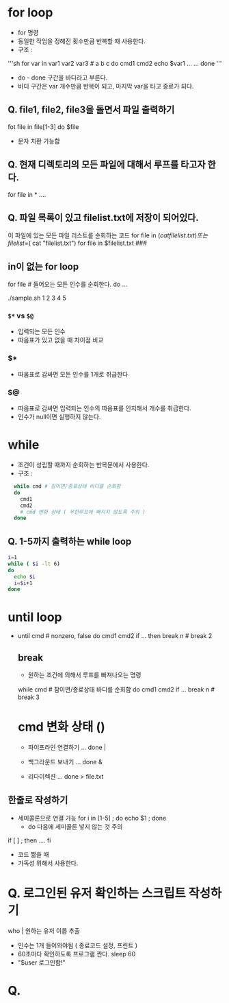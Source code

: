 # for loop
- for 명령
- 동일한 작업을 정해진 횟수만큼 반복할 때 사용한다.
- 구조 :

'''sh
for var in var1 var2 var3 # a b c
do
  cmd1
  cmd2
  echo $var1 ...
  ...
done
'''

- do - done 구간을 바디라고 부른다.
-  바디 구간은 var 개수만큼 반복이 되고, 마지막 var을 타고 종료가 되다.

## Q. file1, file2, file3을 돌면서 파일 출력하기
 fot file in file[1-3]
 do
  $file

- 문자 치환 가능함

## Q. 현재 디렉토리의 모든 파일에 대해서 루프를 타고자 한다.
for file in *
....

## Q. 파일 목록이 있고 filelist.txt에 저장이 되어있다. 
이 파일에 있는 모든 파일 리스트를 순회하는 코드
  for file in $(cat filelist.txt)
  또는
  filelist=$( cat "filelist.txt")
  for file in $filelist.txt ###

## in이 없는 for loop
for file # 들어오는 모든 인수를 순회한다.
do
...

./sample.sh 1 2 3 4 5

### `$*` vs `$@`
- 입력되는 모든 인수
- 따옴표가 있고 없을 때 차이점 비교

### $*
- 따옴표로 감싸면 모든 인수를 1개로 취급한다

### $@
- 따옴표로 감싸면 입력되는 인수의 따옴표를 인지해서 개수를 취급한다.
- 인수가 null이면 실행하지 않는다.
 

# while
- 조건이 성립할 때까지 순회하는 반복문에서 사용한다.
- 구조 :

```sh
  while cmd # 참이면/종료상태 바디를 순회함
  do
    cmd1
    cmd2
    # cmd 변화 상태 ( 무한루프에 빠지지 않도록 주의 )
  done
  ```

## Q. 1-5까지 출력하는 while loop
```sh
i=1
while ( $i -lt 6)
do
  echo $i
  i=$i+1
done
```

# until loop
- 
  until cmd # nonzero, false
  do
    cmd1
    cmd2
    if ...
      then
      break n # break 2
      


  ## break
  - 원하는 조건에 의해서 루프를 빠져나오는 명령

  while cmd # 참이면/종료상태 바디를 순회함
  do
    cmd1
    cmd2
    if ...
      break n # break 3
  # cmd 변화 상태 ()

  - 파이프라인 연결하기
      ... done |

  - 백그라운드 보내기
    ... done &

  - 리다이렉션
    ... done > file.txt

## 한줄로 작성하기
- 세미콜론으로 연결 가능
  for i in [1-5] ; do echo $1 ; done
  - do 다음에 세미콜론 넣지 않는 것 주의


if [ ] ; then
  ....
fi

- 코드 짧을 때
- 가독성 위해서 사용한다.

# Q. 로그인된 유저 확인하는 스크립트 작성하기

who | 원하는 유저 이름 추출

- 인수는 1개 들어와야됨 ( 종료코드 설정, 프린트 )
- 60초마다 확인하도록 프로그램 짠다.
  sleep 60
- "$user 로그인함!"

# Q. 